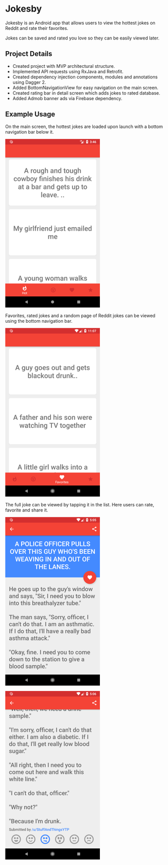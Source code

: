 # Jokesby

Jokesby is an Android app that allows users to view the hottest jokes on Reddit and rate their favorites.

Jokes can be saved and rated you love so they can be easily viewed later.

## Project Details

- Created project with MVP architectural structure.
- Implemented API requests using RxJava and Retrofit.
- Created dependency injection components, modules and annotations using Dagger 2.
- Added BottomNavigationView for easy navigation on the main screen.
- Created rating bar in detail screen which adds jokes to rated database.
- Added Admob banner ads via Firebase dependency.

## Example Usage

On the main screen, the hottest jokes are loaded upon launch with a bottom navigation bar below it.

![Main screen](./img/hot.png)


Favorites, rated jokes and a random page of Reddit jokes can be viewed using the bottom navigation bar.

![Tablet layout](./img/favourites.png)


The full joke can be viewed by tapping it in the list. Here users can rate, favorite and share it.

![Detail screen](./img/detail_top.png)

![Detail screen](./img/detail_bottom.png)
